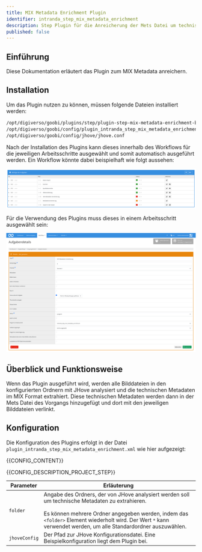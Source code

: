 ```yaml
---
title: MIX Metadata Enrichment Plugin
identifier: intranda_step_mix_metadata_enrichment
description: Step Plugin für die Anreicherung der Mets Datei um technische Metadaten im MIX Format mithilfe von JHove.
published: false
---
```


## Einführung
Diese Dokumentation erläutert das Plugin zum MIX Metadata anreichern.

## Installation
Um das Plugin nutzen zu können, müssen folgende Dateien installiert werden:

```bash
/opt/digiverso/goobi/plugins/step/plugin-step-mix-metadata-enrichment-base.jar
/opt/digiverso/goobi/config/plugin_intranda_step_mix_metadata_enrichment.xml
/opt/digiverso/goobi/config/jhove/jhove.conf
```

Nach der Installation des Plugins kann dieses innerhalb des Workflows für die jeweiligen Arbeitsschritte ausgewählt und somit automatisch ausgeführt werden. Ein Workflow könnte dabei beispielhaft wie folgt aussehen:

![Beispielhafter Aufbau eines Workflows](screen1_de.png)

Für die Verwendung des Plugins muss dieses in einem Arbeitsschritt ausgewählt sein:

![Konfiguration des Arbeitsschritts für die Nutzung des Plugins](screen2_de.png)


## Überblick und Funktionsweise
Wenn das Plugin ausgeführt wird, werden alle Bilddateien in den konfigurierten Ordnern mit JHove analysiert und die technischen Metadaten im MIX Format extrahiert.
Diese technischen Metadaten werden dann in der Mets Datei des Vorgangs hinzugefügt und dort mit den jeweiligen Bilddateien verlinkt.


## Konfiguration
Die Konfiguration des Plugins erfolgt in der Datei `plugin_intranda_step_mix_metadata_enrichment.xml` wie hier aufgezeigt:

{{CONFIG_CONTENT}}

{{CONFIG_DESCRIPTION_PROJECT_STEP}}

Parameter               | Erläuterung
------------------------|------------------------------------
`folder`                | Angabe des Ordners, der von JHove analysiert werden soll um technische Metadaten zu extrahieren. <br /><br />Es können mehrere Ordner angegeben werden, indem das `<folder>` Element wiederholt wird. Der Wert `*` kann verwendet werden, um alle Standardordner auszuwählen.
`jhoveConfig`           | Der Pfad zur JHove Konfigurationsdatei. Eine Beispielkonfiguration liegt dem Plugin bei.
